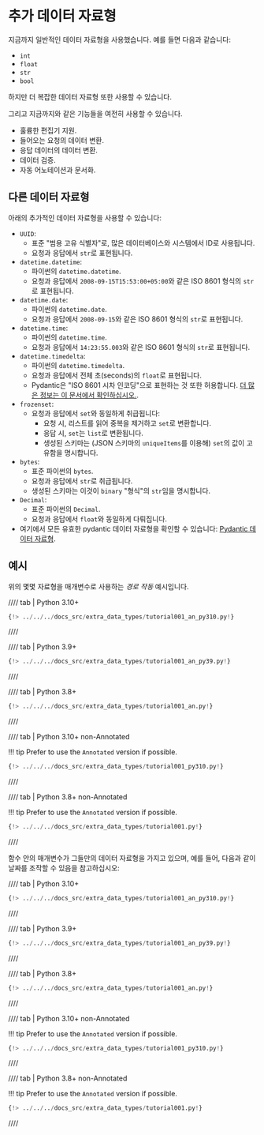 # 추가 데이터 자료형

지금까지 일반적인 데이터 자료형을 사용했습니다. 예를 들면 다음과 같습니다:

* `int`
* `float`
* `str`
* `bool`

하지만 더 복잡한 데이터 자료형 또한 사용할 수 있습니다.

그리고 지금까지와 같은 기능들을 여전히 사용할 수 있습니다.

* 훌륭한 편집기 지원.
* 들어오는 요청의 데이터 변환.
* 응답 데이터의 데이터 변환.
* 데이터 검증.
* 자동 어노테이션과 문서화.

## 다른 데이터 자료형

아래의 추가적인 데이터 자료형을 사용할 수 있습니다:

* `UUID`:
    * 표준 "범용 고유 식별자"로, 많은 데이터베이스와 시스템에서 ID로 사용됩니다.
    * 요청과 응답에서 `str`로 표현됩니다.
* `datetime.datetime`:
    * 파이썬의 `datetime.datetime`.
    * 요청과 응답에서 `2008-09-15T15:53:00+05:00`와 같은 ISO 8601 형식의 `str`로 표현됩니다.
* `datetime.date`:
    * 파이썬의 `datetime.date`.
    * 요청과 응답에서 `2008-09-15`와 같은 ISO 8601 형식의 `str`로 표현됩니다.
* `datetime.time`:
    * 파이썬의 `datetime.time`.
    * 요청과 응답에서 `14:23:55.003`와 같은 ISO 8601 형식의 `str`로 표현됩니다.
* `datetime.timedelta`:
    * 파이썬의 `datetime.timedelta`.
    * 요청과 응답에서 전체 초(seconds)의 `float`로 표현됩니다.
    * Pydantic은 "ISO 8601 시차 인코딩"으로 표현하는 것 또한 허용합니다. <a href="https://docs.pydantic.dev/latest/concepts/serialization/#json_encoders" class="external-link" target="_blank">더 많은 정보는 이 문서에서 확인하십시오.</a>.
* `frozenset`:
    * 요청과 응답에서 `set`와 동일하게 취급됩니다:
        * 요청 시, 리스트를 읽어 중복을 제거하고 `set`로 변환합니다.
        * 응답 시, `set`는 `list`로 변환됩니다.
        * 생성된 스키마는 (JSON 스키마의 `uniqueItems`를 이용해) `set`의 값이 고유함을 명시합니다.
* `bytes`:
    * 표준 파이썬의 `bytes`.
    * 요청과 응답에서 `str`로 취급됩니다.
    * 생성된 스키마는 이것이 `binary` "형식"의 `str`임을 명시합니다.
* `Decimal`:
    * 표준 파이썬의 `Decimal`.
    * 요청과 응답에서 `float`와 동일하게 다뤄집니다.
* 여기에서 모든 유효한 pydantic 데이터 자료형을 확인할 수 있습니다: <a href="https://docs.pydantic.dev/latest/usage/types/types/" class="external-link" target="_blank">Pydantic 데이터 자료형</a>.

## 예시

위의 몇몇 자료형을 매개변수로 사용하는 *경로 작동* 예시입니다.

//// tab | Python 3.10+

```Python hl_lines="1  3  12-16"
{!> ../../../docs_src/extra_data_types/tutorial001_an_py310.py!}
```

////

//// tab | Python 3.9+

```Python hl_lines="1  3  12-16"
{!> ../../../docs_src/extra_data_types/tutorial001_an_py39.py!}
```

////

//// tab | Python 3.8+

```Python hl_lines="1  3  13-17"
{!> ../../../docs_src/extra_data_types/tutorial001_an.py!}
```

////

//// tab | Python 3.10+ non-Annotated

!!! tip
    Prefer to use the `Annotated` version if possible.

```Python hl_lines="1  2  11-15"
{!> ../../../docs_src/extra_data_types/tutorial001_py310.py!}
```

////

//// tab | Python 3.8+ non-Annotated

!!! tip
    Prefer to use the `Annotated` version if possible.

```Python hl_lines="1  2  12-16"
{!> ../../../docs_src/extra_data_types/tutorial001.py!}
```

////

함수 안의 매개변수가 그들만의 데이터 자료형을 가지고 있으며, 예를 들어, 다음과 같이 날짜를 조작할 수 있음을 참고하십시오:

//// tab | Python 3.10+

```Python hl_lines="18-19"
{!> ../../../docs_src/extra_data_types/tutorial001_an_py310.py!}
```

////

//// tab | Python 3.9+

```Python hl_lines="18-19"
{!> ../../../docs_src/extra_data_types/tutorial001_an_py39.py!}
```

////

//// tab | Python 3.8+

```Python hl_lines="19-20"
{!> ../../../docs_src/extra_data_types/tutorial001_an.py!}
```

////

//// tab | Python 3.10+ non-Annotated

!!! tip
    Prefer to use the `Annotated` version if possible.

```Python hl_lines="17-18"
{!> ../../../docs_src/extra_data_types/tutorial001_py310.py!}
```

////

//// tab | Python 3.8+ non-Annotated

!!! tip
    Prefer to use the `Annotated` version if possible.

```Python hl_lines="18-19"
{!> ../../../docs_src/extra_data_types/tutorial001.py!}
```

////
